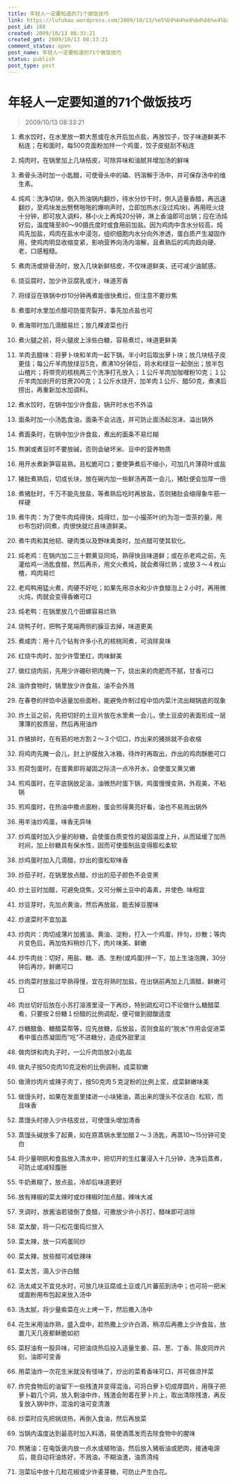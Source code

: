 ```yaml
---
title: 年轻人一定要知道的71个做饭技巧
link: https://lufuhao.wordpress.com/2009/10/13/%e5%b9%b4%e8%bd%bb%e4%ba%ba%e4%b8%80%e5%ae%9a%e8%a6%81%e7%9f%a5%e9%81%93%e7%9a%8471%e4%b8%aa%e5%81%9a%e9%a5%ad%e6%8a%80%e5%b7%a7/
post_id: 168
created: 2009/10/13 08:33:21
created_gmt: 2009/10/13 08:33:21
comment_status: open
post_name: 年轻人一定要知道的71个做饭技巧
status: publish
post_type: post
---
```


# 年轻人一定要知道的71个做饭技巧

> 2009/10/13 08:33:21

 

1. 煮水饺时，在水里放一颗大葱或在水开后加点盐，再放饺子，饺子味道鲜美不粘连；在和面时，每500克面粉加拌一个鸡蛋，饺子皮挺刮不粘连

2. 炖肉时，在锅里加上几块桔皮，可除异味和油腻并增加汤的鲜味

3. 煮骨头汤时加一小匙醋，可使骨头中的磷、钙溶解于汤中，并可保存汤中的维生素。

4. 炖鸡：洗净切块，倒入热油锅内翻炒，待水分炒干时，倒入适量香醋，再迅速翻炒，至鸡块发出劈劈啪啪的爆响声时，立即加热水(没过鸡块)，再用旺火烧十分钟，即可放入调料，移小火上再炖20分钟，淋上香油即可出锅；应在汤炖好后，温度降至80～90摄氏度时或食用前加盐。因为鸡肉中含水分较高，炖鸡先加盐，鸡肉在盐水中浸泡，组织细胞内水分向外渗透，蛋白质产生凝固作用，使鸡肉明显收缩变紧，影响营养向汤内溶解，且煮熟后的鸡肉趋向硬、老，口感粗糙。

5. 煮肉汤或排骨汤时，放入几块新鲜桔皮，不仅味道鲜美，还可减少油腻感。

6. 烧豆腐时，加少许豆腐乳或汁，味道芳香

7. 将绿豆在铁锅中炒10分钟再煮能很快煮烂，但注意不要炒焦

8. 煮蛋时水里加点醋可防蛋壳裂开，事先加点盐也可

9. 煮海带时加几滴醋易烂；放几棵波菜也行

10. 煮火腿之前，将火腿皮上涂些白糖，容易煮烂，味道更鲜美

11. 羊肉去膻味：将萝卜块和羊肉一起下锅，半小时后取出萝卜块；放几块桔子皮更佳；每公斤羊肉放绿豆5克，煮沸10分钟后，将水和绿豆一起倒出；放半包山楂片；将带壳的核桃两三个洗净打孔放入；１公斤羊肉加咖喱粉10克；１公斤羊肉加剖开的甘蔗200克；１公斤水烧开，加羊肉１公斤、醋50克，煮沸后捞出，再重新加水加调料。

12. 煮水饺时，在锅中加少许食盐，锅开时水也不外溢

13. 面条时加一小汤匙食油，面条不会沾连，并可防止面汤起泡沫、溢出锅外

14. 煮面条时，在锅中加少许食盐，煮出的面条不易烂糊

15. 熬粥或煮豆时不要放碱，否则会破坏米、豆中的营养物质

16. 用开水煮新笋容易熟，且松脆可口；要使笋煮后不缩小，可加几片薄荷叶或盐

17. 猪肚煮熟后，切成长块，放在碗内加一些鲜汤再蒸一会儿，猪肚便会加厚一倍

18. 煮猪肚时，千万不能先放盐，等煮熟后吃时再放盐，否则猪肚会缩得象牛筋一样硬

19. 煮牛肉：为了使牛肉炖得快，炖得烂，加一小撮茶叶(约为泡一壶茶的量，用纱布包好)同煮，肉很快就烂且味道鲜美。

20. 煮牛肉和其他韧、硬肉类以及野味禽类时，加点醋可使其软化。

21. 炖老鸡：在锅内加二三十颗黄豆同炖，熟得快且味道鲜；或在杀老鸡之前，先灌给鸡一汤匙食醋，然后再杀，用文火煮炖，就会煮得烂熟；或放３～４枚山楂，鸡肉易烂

22. 老鸡鸭用猛火煮，肉硬不好吃；如果先用凉水和少许食醋泡上２小时，再用微火炖，肉就会变得香嫩可口

23. 炖老鸭：在锅里放几个田螺容易烂熟

24. 烧鸭子时，把鸭子尾端两侧的臊豆去掉，味道更美

25. 煮咸肉：用十几个钻有许多小孔的核桃同煮，可消除臭味

26. 红烧牛肉时，加少许雪里红，肉味鲜美

27. 做红烧肉前，先用少许硼砂把肉腌一下，烧出来的肉肥而不腻，甘香可口

28. 油炸食物时，锅里放少许食盐，油不会外溅

29. 在春卷的拌馅中适量加些面粉，能避免炸制过程中馅内菜汁流出糊锅底的现象

30. 炸土豆之前，先把切好的土豆片放在水里煮一会儿，使土豆皮的表面形成一层薄薄的胶质层，然后再用油炸

31. 炸猪排时，在有筋的地方割２～３个切口，炸出来的猪排就不会收缩

32. 将鸡肉先腌一会儿，封上护膜放入冰箱，待炸时再取出，炸出的鸡肉酥脆可口

33. 煎荷包蛋时，在蛋黄即将凝固之际浇一点冷开水，会使蛋又黄又嫩

34. 煎鸡蛋时，在平底锅放足油，油微热时蛋下锅，鸡蛋慢慢变熟，外观美，不粘锅

35. 煎鸡蛋时，在热油中撒点面粉，蛋会煎得黄亮好看，油也不易溅出锅外

36. 用羊油炒鸡蛋，味香无异味

37. 炒鸡蛋时加入少量的砂糖，会使蛋白质变性的凝固温度上升，从而延缓了加热时间，加上砂糖具有保水性，因而可使蛋制品变得膨松柔软

38. 炒鸡蛋时加入几滴醋，炒出的蛋松软味香

39. 炒茄子时，在锅里放点醋，炒出的茄子颜色不会变黑

40. 炒土豆时加醋，可避免烧焦，又可分解土豆中的毒素，并使色. 味相宜

41. 炒豆芽时，先加点黄油，然后再放盐，能去掉豆腥味

42. 炒波菜时不宜加盖

43. 炒肉片：肉切成薄片加酱油、黄油、淀粉，打入一个鸡蛋，拌匀，炒散；等肉片变色后，再加佐料稍炒几下，肉片味美、鲜嫩

44. 炒牛肉丝：切好，用盐、糖、酒、生粉(或鸡蛋)拌一下，加上生油泡腌，30分钟后再炒，鲜嫩可口

45. 炒肉菜时放盐过早熟得慢，宜在将熟时加盐，在出锅前再加上几滴醋，鲜嫩可口

46. 肉丝切好后放在小苏打溶液里浸一下再炒，特别疏松可口不论做什么糖醋菜肴，只要按２份糖１份醋的比例调配，便可做到甜酸适度

47. 炒糖醋鱼、糖醋菜帮等，应先放糖，后放盐，否则食盐的“脱水”作用会促进菜肴中蛋白质凝固而“吃”不进糖分，造成外甜里淡

48. 做肉饼和肉丸子时，一公斤肉馅放2小匙盐

49. 做丸子按50克肉10克淀粉的比例调制，成菜软嫩

50. 做滑炒肉片或辣子肉丁，按50克肉５克淀粉的比例上浆，成菜鲜嫩味美

51. 做馒头时，如果在发面里揉进一小块猪油，蒸出来的馒头不仅洁白. 松软，而且味香

52. 蒸馒头时掺入少许桔皮丝，可使馒头增加清香

53. 蒸馒头碱放多了起黄，如在原蒸锅水里加醋２～３汤匙，再蒸10～15分钟可变白

54. 将少量明矾和食盐放入清水中，把切开的生红薯浸入十几分钟，洗净后蒸煮，可防止或减轻腹胀

55. 牛奶煮糊了，放点盐，冷却后味道更好

56. 放有辣椒的菜太辣时或炒辣椒时加点醋，辣味大减

57. 烹调时，放酱油若错倒了食醋，可撒放少许小苏打，醋味即可消除

58. 菜太酸，将一只松花蛋捣烂放入

59. 菜太辣，放一只鸡蛋同炒

60. 菜太辣，放些醋可减低辣味

61. 菜太苦，滴入少许白醋

62. 汤太咸又不宜兑水时，可放几块豆腐或土豆或几片蕃茄到汤中；也可将一把米或面粉用布包起来放入汤中

63. 汤太腻，将少量紫菜在火上烤一下，然后撒入汤中

64. 花生米用油炸熟，盛入盘中，趁热撒上少许白酒，稍凉后再撒上少许食盐，放置几天几夜都稣脆如初

65. 菜籽油有一股异味，可把油烧热后投入适量生姜、蒜、葱、丁香、陈皮同炸片刻，油即可变香

66. 用菜油炸一次花生米就没有怪味了，炒出的菜肴香味可口，并可做凉拌菜

67. 炸完食物后的油留下一些残渣并变得混浊，可将白萝卜切成厚圆片，用筷子把萝卜戳几个洞，放入剩油中炸，残渣会附着在萝卜片上，取出清除残渣，再反复放入锅中炸，混浊的油可变清澈

68. 炒菜时应先把锅烧热，再倒入食油，然后再放菜

69. 当锅内温度达到最高时加入料酒，易使酒蒸发而去除食物中的腥味

70. 熬猪油：在电饭褒内放一点水或植物油，然后放入猪板油或肥肉，接通电源后，能自动将油炼好，不溅油，不糊油渣，油质清纯

71. 泡菜坛中放十几粒花椒或少许麦芽糖，可防止产生白花。
